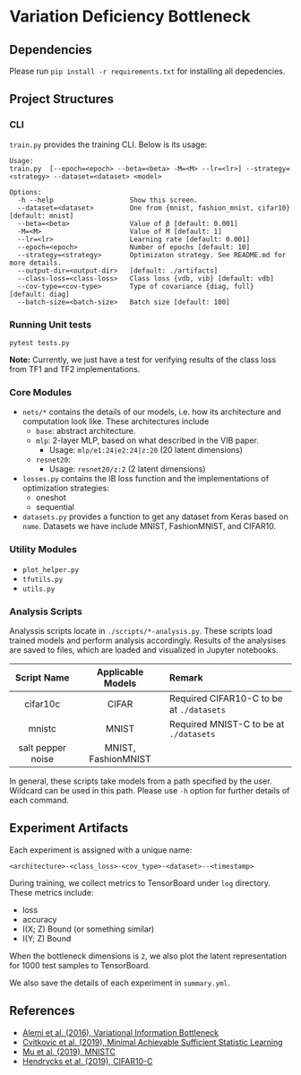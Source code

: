 # Variation Deficiency Bottleneck

## Dependencies
Please run `pip install -r requirements.txt` for installing all depedencies.

## Project Structures
### CLI
`train.py` provides the training CLI. Below is its usage:
```
Usage:
train.py  [--epoch=<epoch> --beta=<beta> -M=<M> --lr=<lr>] --strategy=<strategy> --dataset=<dataset> <model>

Options:
  -h --help                   Show this screen.
  --dataset=<dataset>         One from {mnist, fashion_mnist, cifar10} [default: mnist]
  --beta=<beta>               Value of β [default: 0.001]
  -M=<M>                      Value of M [default: 1]
  --lr=<lr>                   Learning rate [default: 0.001]
  --epoch=<epoch>             Number of epochs [default: 10]
  --strategy=<strategy>       Optimizaton strategy. See README.md for more details.
  --output-dir=<output-dir>   [default: ./artifacts]
  --class-loss=<class-loss>   Class loss {vdb, vib} [default: vdb]
  --cov-type=<cov-type>       Type of covariance {diag, full} [default: diag]
  --batch-size=<batch-size>   Batch size [default: 100]
```

### Running Unit tests
```
pytest tests.py
```

**Note:** Currently, we just have a test for verifying results of the class loss from TF1 and TF2 implementations.


### Core Modules
- `nets/*` contains the details of our models, i.e. how its architecture and computation look like. These architectures include
  - `base`: abstract architecture.
  - `mlp`: 2-layer MLP, based on what described in the VIB paper.
    - Usage: `mlp/e1:24|e2:24|z:20` (20 latent dimensions)
  - `resnet20`:
    - Usage: `resnet20/z:2` (2 latent dimensions)
- `losses.py` contains the IB loss function and the implementations of optimization strategies:
  - oneshot
  - sequential
- `datasets.py` provides a function to get any dataset from Keras based on `name`. Datasets we have include MNIST, FashionMNIST, and CIFAR10.

### Utility Modules
- `plot_helper.py`
- `tfutils.py`
- `utils.py`

### Analysis Scripts
Analyssis scripts locate in `./scripts/*-analysis.py`. These scripts load trained models and perform analysis accordingly. Results of the analysises are saved to files, which are loaded and visualized in Jupyter notebooks. 

| Script Name | Applicable Models | Remark |
|:----:|:-----:|:----|
| cifar10c | CIFAR | Required CIFAR10-C to be at `./datasets` |
| mnistc | MNIST | Required MNIST-C to be at `./datasets` |
| salt pepper noise | MNIST, FashionMNIST |

In general, these scripts take models from a path specified by the user. Wildcard can be used in this path. Please use `-h` option for further details of each command.


## Experiment Artifacts
Each experiment is assigned with a unique name:

```
<architecture>-<class_loss>-<cov_type>-<dataset>--<timestamp>
```

During training, we collect metrics to TensorBoard under `log` directory. These metrics include:
- loss
- accuracy
- I(X; Z) Bound (or something similar)
- I(Y; Z) Bound

When the bottleneck dimensions is `2`, we also plot the latent representation for 1000 test samples to TensorBoard.

We also save the details of each experiment in `summary.yml`.


## References
- [Alemi et al. (2016), Variational Information Bottleneck](https://arxiv.org/abs/1612.00410)
- [Cvitkovic et al. (2019), Minimal Achievable Sufficient Statistic Learning](https://arxiv.org/abs/1905.07822)
- [Mu et al. (2019), MNISTC](https://arxiv.org/abs/1906.02337)
- [Hendrycks et al. (2019), CIFAR10-C](https://zenodo.org/record/2535967)